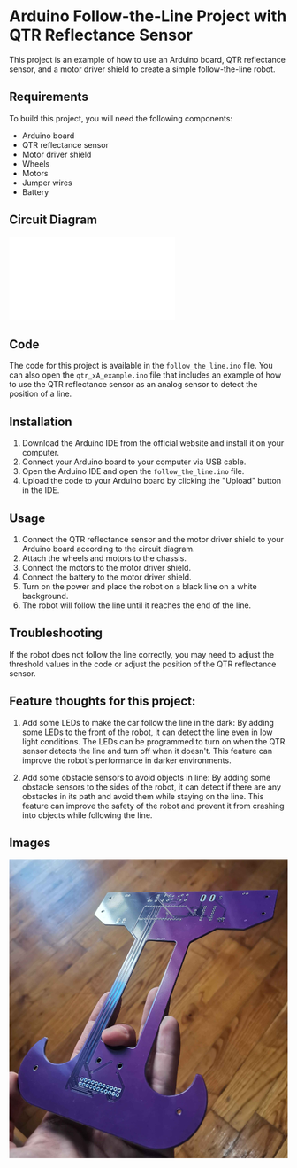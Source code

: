 # Arduino Follow-the-Line Project with QTR Reflectance Sensor

This project is an example of how to use an Arduino board, QTR reflectance sensor, and a motor driver shield to create a simple follow-the-line robot.

## Requirements

To build this project, you will need the following components:

- Arduino board
- QTR reflectance sensor
- Motor driver shield
- Wheels
- Motors
- Jumper wires
- Battery

## Circuit Diagram

![Circuit Diagram](circuit-diagram.pdf)

## Code

The code for this project is available in the `follow_the_line.ino` file.
You can also open the `qtr_xA_example.ino` file that includes an example of how to use the QTR reflectance sensor as an analog sensor to detect the position of a line.

## Installation

1. Download the Arduino IDE from the official website and install it on your computer.
2. Connect your Arduino board to your computer via USB cable.
3. Open the Arduino IDE and open the `follow_the_line.ino` file.
4. Upload the code to your Arduino board by clicking the "Upload" button in the IDE.

## Usage

1. Connect the QTR reflectance sensor and the motor driver shield to your Arduino board according to the circuit diagram.
2. Attach the wheels and motors to the chassis.
3. Connect the motors to the motor driver shield.
4. Connect the battery to the motor driver shield.
5. Turn on the power and place the robot on a black line on a white background.
6. The robot will follow the line until it reaches the end of the line.

## Troubleshooting

If the robot does not follow the line correctly, you may need to adjust the threshold values in the code or adjust the position of the QTR reflectance sensor.

## Feature thoughts for this project:

1. Add some LEDs to make the car follow the line in the dark: By adding some LEDs to the front of the robot, it can detect the line even in low light conditions. The LEDs can be programmed to turn on when the QTR sensor detects the line and turn off when it doesn't. This feature can improve the robot's performance in darker environments.

2. Add some obstacle sensors to avoid objects in line: By adding some obstacle sensors to the sides of the robot, it can detect if there are any obstacles in its path and avoid them while staying on the line. This feature can improve the safety of the robot and prevent it from crashing into objects while following the line.

## Images

![pcb](img/pcb.jpg)
